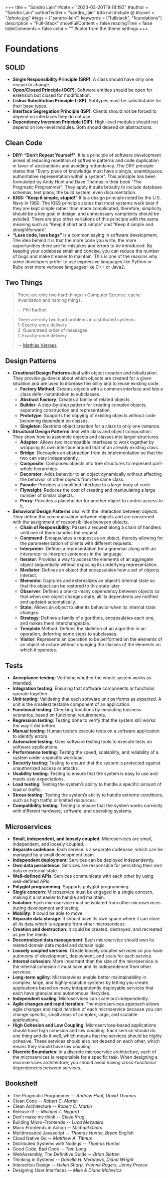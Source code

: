 +++
title = "Sandro Lain"
#date = "2023-03-20T19:18:19Z"
#author = "Sandro Lain"
authorTwitter = "sandro_lain" #do not include @
#cover = "/photo.jpg"
#tags = ["sandro-lain"]
keywords = ["fullstack", "foundations"]
description = "Full-Stack"
showFullContent = false
readingTime = false
hideComments = false
color = "" #color from the theme settings
+++

# Foundations

## SOLID

- **Single Responsibility Principle (SRP)**: A class should have only one reason to change.
- **Open/Closed Principle (OCP)**: Software entities should be open for extension but closed for modification.
- **Liskov Substitution Principle (LSP)**: Subtypes must be substitutable for their base types.
- **Interface Segregation Principle (ISP)**: Clients should not be forced to depend on interfaces they do not use.
- **Dependency Inversion Principle (DIP)**: High-level modules should not depend on low-level modules. Both should depend on abstractions.

## Clean Code

- **DRY: “Don’t Repeat Yourself”**. It is a principle of software development aimed at reducing repetition of software patterns and code duplication in favor of abstractions and avoiding redundancy. The DRY principle states that "Every piece of knowledge must have a single, unambiguous, authoritative representation within a system". This principle has been formulated by Andy Hunt and Dave Thomas in their book "The Pragmatic Programmer". They apply it quite broadly to include database schemas, test plans, the build system, even documentation.
- **KISS: “Keep it simple, stupid!”** It is a design principle noted by the U.S. Navy in 1960. The KISS principle states that most systems work best if they are kept simple rather than made complicated; therefore, simplicity should be a key goal in design, and unnecessary complexity should be avoided. There are also other variations of this principle with the same meaning such as “Keep it short and simple” and "Keep it simple and straightforward".
- **“Less code, less bugs”** is a common saying in software development. The idea behind it is that the more code you write, the more opportunities there are for mistakes and errors to be introduced. By keeping your codebase small and concise, you can reduce the number of bugs and make it easier to maintain. This is one of the reasons why some developers prefer to use expressive languages like Python or Ruby over more verbose languages like C++ or Java2.

## Two Things

> There are only two hard things in Computer Science: cache invalidation and naming things.
>
> -- Phil Karlton

> There are only two hard problems in distributed systems:  
> 1: Exactly-once delivery  
> 2: Guaranteed order of messages  
> 1: Exactly-once delivery
>
> -- [Mathias Verraes](https://twitter.com/mathiasverraes/status/632260618599403520)

## Design Patterns

- **Creational Design Patterns** deal with object creation and initialization. They provide guidance about which objects are created for a given situation and are used to increase flexibility and to reuse existing code.
  - **Factory Method**: Creates objects with a common interface and lets a class defer instantiation to subclasses.
  - **Abstract Factory**: Creates a family of related objects.
  - **Builder**: A step-by-step pattern for creating complex objects, separating construction and representation.
  - **Prototype**: Supports the copying of existing objects without code becoming dependent on classes.
  - **Singleton**: Restricts object creation for a class to only one instance.
- **Structural Design Patterns** deal with class and object composition. They show how to assemble objects and classes into larger structures.
  - **Adapter**: Allows two incompatible interfaces to work together by wrapping its own interface around that of an already existing class.
  - **Bridge**: Decouples an abstraction from its implementation so that the two can vary independently.
  - **Composite**: Composes objects into tree structures to represent part-whole hierarchies.
  - **Decorator**: Adds behavior to an object dynamically without affecting the behavior of other objects from the same class.
  - **Facade**: Provides a simplified interface to a large body of code.
  - **Flyweight**: Reduces the cost of creating and manipulating a large number of similar objects.
  - **Proxy**: Provides a placeholder for another object to control access to it.
- **Behavioral Design Patterns** deal with the interaction between objects. They define the communication between objects and are concerned with the assignment of responsibilities between objects.
  - **Chain of Responsibility**: Passes a request along a chain of handlers until one of them handles the request.
  - **Command**: Encapsulates a request as an object, thereby allowing for the parameterization of clients with different requests.
  - **Interpreter**: Defines a representation for a grammar along with an interpreter to interpret sentences in the language.
  - **Iterator**: Provides a way to access the elements of an aggregate object sequentially without exposing its underlying representation.
  - **Mediator**: Defines an object that encapsulates how a set of objects interact.
  - **Memento**: Captures and externalizes an object’s internal state so that the object can be restored to this state later.
  - **Observer**: Defines a one-to-many dependency between objects so that when one object changes state, all its dependents are notified and updated automatically.
  - **State**: Allows an object to alter its behavior when its internal state changes.
  - **Strategy**: Defines a family of algorithms, encapsulates each one, and makes them interchangeable.
  - **Template** Method: Defines the skeleton of an algorithm in an operation, deferring some steps to subclasses.
  - **Visitor**: Represents an operation to be performed on the elements of an object structure without changing the classes of the elements on which it operates.

## Tests

- **Acceptance testing**: Verifying whether the whole system works as intended.
- **Integration testing**: Ensuring that software components or functions operate together.
- **Unit testing**: Validating that each software unit performs as expected. A unit is the smallest testable component of an application.
- **Functional testing**: Checking functions by emulating business scenarios, based on functional requirements.
- **Regression testing**: Testing done to verify that the system still works the way it did before.
- **Manual testing**: Human testers execute tests on a software application to identify errors.
- **Automated testing**: Uses software testing tools to execute tests on software applications.
- **Performance testing**: Testing the speed, scalability, and reliability of a system under a specific workload.
- **Security testing**: Testing to ensure that the system is protected against unauthorized access or attacks.
- **Usability testing**: Testing to ensure that the system is easy to use and meets user expectations.
- **Load testing**: Testing the system’s ability to handle a specific amount of load or traffic.
- **Stress testing**: Testing the system’s ability to handle extreme conditions, such as high traffic or limited resources.
- **Compatibility testing**: Testing to ensure that the system works correctly with different hardware, software, and operating systems.

## Microservices

- **Small, independent, and loosely coupled**: Microservices are small, independent, and loosely coupled.
- **Separate codebase**: Each service is a separate codebase, which can be managed by a small development team.
- **Independent deployment**: Services can be deployed independently.
- **Own data persistence**: Services are responsible for persisting their own data or external state.
- **Well-defined APIs**: Services communicate with each other by using well-defined APIs.
- **Polyglot programming**: Supports polyglot programming.
- **Single concern**: Microservice must be engaged in a single concern, making it a lot easier to handle and maintain.
- **Isolation**: Each microservice must be isolated from other microservices during development and testing.
- **Mobility**: It could be able to move.
- **Separate data storage**: It should have its own space where it can store all its data which is separate from other microservices.
- **Creation and destruction**: It could be created, destroyed, and recreated as per the needs.
- **Decentralized data management**: Each microservice should own its related domain data model and domain logic.
- **Loosely coupled services**: Create loosely coupled services so you have autonomy of development, deployment, and scale for each service.
- **Internal cohesion**: More important than the size of the microservice is the internal cohesion it must have and its independence from other services.
- **Long-term agility**: Microservices enable better maintainability in complex, large, and highly-scalable systems by letting you create applications based on many independently deployable services that each have granular and autonomous lifecycles.
- **Independent scaling**: Microservices can scale out independently.
- **Agile changes and rapid iteration**: The microservices approach allows agile changes and rapid iteration of each microservice because you can change specific, small areas of complex, large, and scalable applications.
- **High Cohesion and Low Coupling**: Microservices-based applications should have high cohesion and low coupling. Each service should do one thing and do it well, which means that the services should be highly cohesive. These services should also not depend on each other, which means they should have low coupling.
- **Discrete Boundaries**: In a discrete microservice architecture, each of the microservices is responsible for a specific task. When designing a microservices architecture, you should avoid having cross-functional dependencies between services.


## Bookshelf

- The Pragmatic Programmer -- *Andrew Hunt, David Thomas*
- Clean Code -- *Robert C. Martin*
- Clean Architecture -- *Robert C. Martin*
- Release It! -- *Michael T. Nygard*
- Don't make me think -- *Steve Krug*
- Building Micro-Frontends -- *Luca Mezzalira*
- Micro Frontends in Action -- *Michael Geers*
- Multithreaded Javascript -- *Thomas Hunter, Bryan English*
- Cloud Native Go -- *Matthew A. Titmus*
- Distributed Systems with Node.js -- *Thomas Hunter*
- Good Code, Bad Code -- *Tom Long*
- WebAssembly, The Definitive Guide -- *Brian Sletten*
- Thinking in Systems -- *Donella H. Meadows, Diana Wright*
- Interaction Design -- *Helen Sharp, Yvonne Rogers, Jenny Preece*
- Designing User Interfaces -- *Mike & Diana Malewicz*
